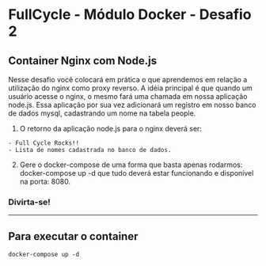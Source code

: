 # FullCycle - Módulo Docker - Desafio 2
## Container Nginx com Node.js

Nesse desafio você colocará em prática o que aprendemos em relação a utilização do nginx como proxy reverso. 
A idéia principal é que quando um usuário acesse o nginx, o mesmo fará uma chamada em nossa aplicação node.js.
Essa aplicação por sua vez adicionará um registro em nosso banco de dados mysql, cadastrando um nome na tabela people.

1. O retorno da aplicação node.js para o nginx deverá ser:
```
- Full Cycle Rocks!!
- Lista de nomes cadastrada no banco de dados.
```

2. Gere o docker-compose de uma forma que basta apenas rodarmos: docker-compose up -d que tudo deverá estar funcionando e disponível na porta: 8080.

### Divirta-se!
---

## Para executar o container
```
docker-compose up -d 
```
